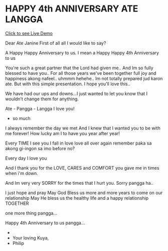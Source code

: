 HAPPY 4th ANNIVERSARY ATE LANGGA
============

[Click to see Live Demo](http://github.com/bartaz/impress.js/blob/master/index.html)

Dear Ate Janine
First of all all I would like to say?

A Happy Happy Anniversary to us. I mean a Happy Happy 4th Anniversary to us

You're such a great partner  that the Lord had given me..
And Im so fully blessed to have you.. For all those years we've been together
full joy and happiness akong nafeel.. uhmmm hehehe.. Im not totally prepared jud karon ate.
But with this simple presentation. I hope you'll love this..

We have had our ups and downs...I just wanted to let you know that I wouldn’t change them for anything.

Ate - Pangga - Langga
I love you!
* so much
        
I always remember the day we met
And I knew that I wanted you to be with me forever!
How lucky am I to have you year after year!
        
Every TIME I see you
I fall in love love all over again
remember paka sa akong gi-ingon sa imo before no?

Every day I love you
        
And I thank you for the LOVE, CARES and COMFORT you gave me in times when i'm down.
 
And Im very very SORRY for the times that I hurt you. Sorry pangga ha..
  
I just hope and pray
May God Bless us more and more years to come on our relationship
May He bless us the healthy life and a happy relationship TOGETHER
        
one more thing pangga...


Happy 4th Anniversary to us pangga...

*
* Your loving Kuya,
* Philip